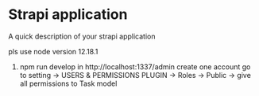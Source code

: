 # Strapi application

A quick description of your strapi application

pls use node version 12.18.1

1. npm run develop
in http://localhost:1337/admin create one account
go to setting -> USERS & PERMISSIONS PLUGIN  -> Roles -> Public -> give all permissions to Task model

